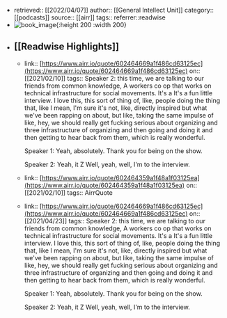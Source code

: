 - retrieved:: [[2022/04/07]]
  author:: [[General Intellect Unit]]
  category:: [[podcasts]]
  source:: [[airr]]
  tags:: 
  referrer::readwise
- ![book_image](https://pbcdn1.podbean.com/imglogo/image-logo/2159830/general-intellect-unit-2.png){:height 200 :width 200}
- ## [[Readwise Highlights]]
	- link:: [https://www.airr.io/quote/602464669a1f486cd63125ec](https://www.airr.io/quote/602464669a1f486cd63125ec)
	  on:: [[2021/02/10]]
	  tags:: 
	  Speaker 2: this time, we are talking to our friends from common knowledge, A workers co op that works on technical infrastructure for social movements. It's a It's a fun little interview. I love this, this sort of thing of, like, people doing the thing that, like I mean, I'm sure it's not, like, directly inspired but what we've been rapping on about, but like, taking the same impulse of like, hey, we should really get fucking serious about organizing and three infrastructure of organizing and then going and doing it and then getting to hear back from them, which is really wonderful. 
	  
	  Speaker 1: Yeah, absolutely. Thank you for being on the show. 
	  
	  Speaker 2: Yeah, it Z Well, yeah, well, I'm to the interview.
	- link:: [https://www.airr.io/quote/602464359a1f48a1f03125ea](https://www.airr.io/quote/602464359a1f48a1f03125ea)
	  on:: [[2021/02/10]]
	  tags:: 
	  AirrQuote
	- link:: [https://www.airr.io/quote/602464669a1f486cd63125ec](https://www.airr.io/quote/602464669a1f486cd63125ec)
	  on:: [[2021/04/23]]
	  tags:: 
	  Speaker 2: this time, we are talking to our friends from common knowledge, A workers co op that works on technical infrastructure for social movements. It's a It's a fun little interview. I love this, this sort of thing of, like, people doing the thing that, like I mean, I'm sure it's not, like, directly inspired but what we've been rapping on about, but like, taking the same impulse of like, hey, we should really get fucking serious about organizing and three infrastructure of organizing and then going and doing it and then getting to hear back from them, which is really wonderful. 
	  
	  Speaker 1: Yeah, absolutely. Thank you for being on the show. 
	  
	  Speaker 2: Yeah, it Z Well, yeah, well, I'm to the interview.